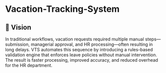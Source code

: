 # Vacation-Tracking-System

## 🧭 Vision 

In traditional workflows, vacation requests required multiple manual steps—submission, managerial approval, and HR processing—often resulting in long delays. VTS automates this sequence by introducing a rules-based validation engine that enforces leave policies without manual intervention. The result is faster processing, improved accuracy, and reduced overhead for the HR department.



